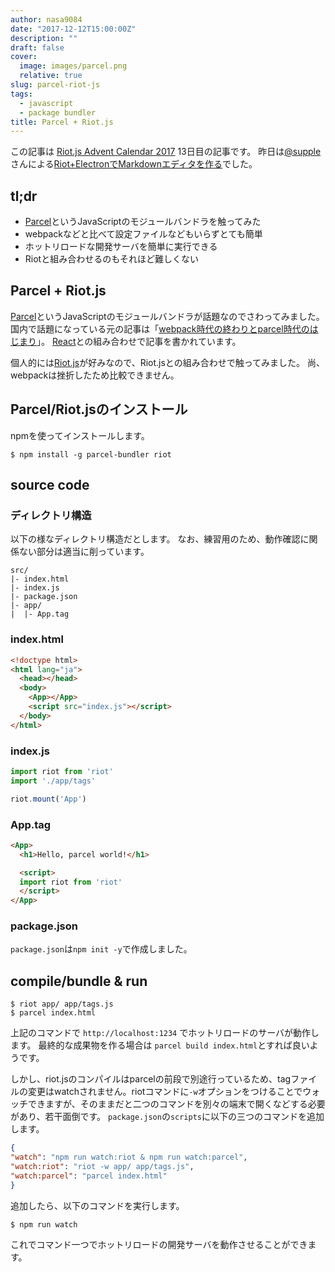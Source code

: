```yaml
---
author: nasa9084
date: "2017-12-12T15:00:00Z"
description: ""
draft: false
cover:
  image: images/parcel.png
  relative: true
slug: parcel-riot-js
tags:
  - javascript
  - package bundler
title: Parcel + Riot.js
---
```



この記事は [Riot.js Advent Calendar 2017](https://qiita.com/advent-calendar/2017/riot) 13日目の記事です。
昨日は[@supple](https://qiita.com/supple)さんによる[Riot+ElectronでMarkdownエディタを作る](https://qiita.com/supple/items/2cc58ee5c9bc11832596)でした。

## tl;dr
* [Parcel](https://parceljs.org/)というJavaScriptのモジュールバンドラを触ってみた
* webpackなどと比べて設定ファイルなどもいらずとても簡単
* ホットリロードな開発サーバを簡単に実行できる
* Riotと組み合わせるのもそれほど難しくない

## Parcel + Riot.js
[Parcel](https://parceljs.org/)というJavaScriptのモジュールバンドラが話題なのでさわってみました。
国内で話題になっている元の記事は「[webpack時代の終わりとparcel時代のはじまり](https://qiita.com/bitrinjani/items/b08876e0a2618745f54a)」。
[React](https://reactjs.org/)との組み合わせで記事を書かれています。

個人的には[Riot.js](http://riotjs.com/ja/)が好みなので、Riot.jsとの組み合わせで触ってみました。
尚、webpackは挫折したため比較できません。

## Parcel/Riot.jsのインストール

npmを使ってインストールします。

``` shell
$ npm install -g parcel-bundler riot
```

## source code

### ディレクトリ構造

以下の様なディレクトリ構造だとします。
なお、練習用のため、動作確認に関係ない部分は適当に削っています。

```
src/
|- index.html
|- index.js
|- package.json
|- app/
|  |- App.tag
```

### index.html

``` html
<!doctype html>
<html lang="ja">
  <head></head>
  <body>
    <App></App>
    <script src="index.js"></script>
  </body>
</html>
```

### index.js

``` javascript
import riot from 'riot'
import './app/tags'

riot.mount('App')
```

### App.tag

``` html
<App>
  <h1>Hello, parcel world!</h1>

  <script>
  import riot from 'riot' 
  </script>
</App>
```

### package.json

`package.json`は`npm init -y`で作成しました。

## compile/bundle & run

``` shell
$ riot app/ app/tags.js
$ parcel index.html
```

上記のコマンドで `http://localhost:1234` でホットリロードのサーバが動作します。
最終的な成果物を作る場合は `parcel build index.html`とすれば良いようです。

しかし、riot.jsのコンパイルはparcelの前段で別途行っているため、tagファイルの変更はwatchされません。riotコマンドに`-w`オプションをつけることでウォッチできますが、そのままだと二つのコマンドを別々の端末で開くなどする必要があり、若干面倒です。
`package.json`の`scripts`に以下の三つのコマンドを追加します。

``` json 
{
"watch": "npm run watch:riot & npm run watch:parcel",
"watch:riot": "riot -w app/ app/tags.js",
"watch:parcel": "parcel index.html"
}
```

追加したら、以下のコマンドを実行します。

``` shell
$ npm run watch
```

これでコマンド一つでホットリロードの開発サーバを動作させることができます。


